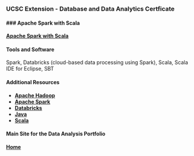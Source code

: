 ### UCSC Extension - Database and Data Analytics Certficate

#### ### Apache Spark with Scala

**[Apache Spark with Scala](https://dduril.github.io/ucscx-data-analytics/spark-with-scala/)**

#### Tools and Software

Spark, Databricks (cloud-based data processing using Spark), Scala, Scala IDE for Eclipse, SBT

#### Additional Resources

- **<a href="http://hadoop.apache.org/">Apache Hadoop</a>**
- **<a href="http://spark.apache.org/">Apache Spark</a>**
- **<a href="https://databricks.com/">Databricks</a>**
- **<a href="https://www.oracle.com/java/index.html">Java</a>**
- **<a href="https://www.scala-lang.org/">Scala</a>**

#### Main Site for the Data Analysis Portfolio

**[Home](https://dduril.github.io/ucscx-data-analytics/)**
